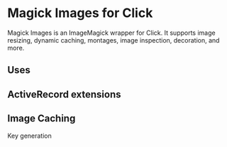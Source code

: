 # Magick Images for Click

Magick Images is an ImageMagick wrapper for Click. It supports image resizing, dynamic caching, montages, image inspection, decoration, and more.

## Uses

## ActiveRecord extensions

## Image Caching

Key generation
